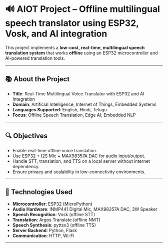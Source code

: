 # 🔊 AIOT Project – Offline multilingual speech translator using ESP32, Vosk, and AI integration

This project implements a **low-cost, real-time, multilingual speech translation system** that works **offline** using an ESP32 microcontroller and AI-powered translation tools.

---

## 📚 About the Project

- **Title**: Real-Time Multilingual Voice Translator with ESP32 and AI Integration  
- **Domain**: Artificial Intelligence, Internet of Things, Embedded Systems  
- **Languages Supported**: English, Hindi, Telugu  
- **Focus**: Offline Speech Translation, Edge AI, Embedded NLP  

---

## 🔍 Objectives

- Enable real-time offline voice translation.
- Use ESP32 + I2S Mic + MAX98357A DAC for audio input/output.
- Handle STT, translation, and TTS on a local server without internet dependency.
- Ensure privacy and scalability in low-connectivity environments.

---

## 🧠 Technologies Used

- **Microcontroller**: ESP32 (MicroPython)
- **Audio Hardware**: INMP441 Digital Mic, MAX98357A DAC, 3W Speaker
- **Speech Recognition**: Vosk (offline STT)
- **Translation**: Argos Translate (offline NMT)
- **Speech Synthesis**: pyttsx3 (offline TTS)
- **Server Backend**: Python, Flask
- **Communication**: HTTP, Wi-Fi

---



